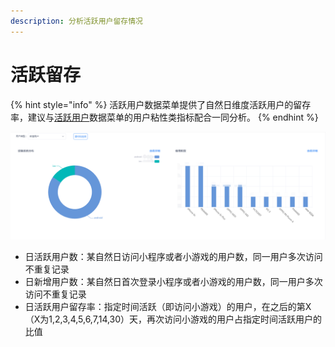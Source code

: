 ```yaml
---
description: 分析活跃用户留存情况
---
```


# 活跃留存

{% hint style="info" %}
活跃用户数据菜单提供了自然日维度活跃用户的留存率，建议与[活跃用户](https://doc.skysriver.com/game-data/indicator-description/dau)数据菜单的用户粘性类指标配合一同分析。
{% endhint %}

![](../../.gitbook/assets/image%20%28231%29.png)

* 日活跃用户数：某自然日访问小程序或者小游戏的用户数，同一用户多次访问不重复记录
* 日新增用户数：某自然日首次登录小程序或者小游戏的用户数，同一用户多次访问不重复记录
* 日活跃用户留存率：指定时间活跃（即访问小游戏）的用户，在之后的第X（X为1,2,3,4,5,6,7,14,30）天，再次访问小游戏的用户占指定时间活跃用户的比值

